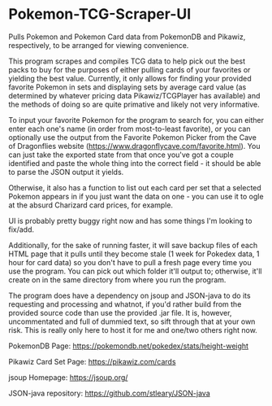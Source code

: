 # Pokemon-TCG-Scraper-UI
Pulls Pokemon and Pokemon Card data from PokemonDB and Pikawiz, respectively, to be arranged for viewing convenience.

This program scrapes and compiles TCG data to help pick out the best packs to buy for the purposes of either pulling cards of your favorites or yielding the best value. Currently, it only allows for finding your provided favorite Pokemon in sets and displaying sets by average card value (as determined by whatever pricing data Pikawiz/TCGPlayer has available) and the methods of doing so are quite primative and likely not very informative.

To input your favorite Pokemon for the program to search for, you can either enter each one's name (in order from most-to-least favorite), or you can optionally use the output from the Favorite Pokemon Picker from the Cave of Dragonflies website (https://www.dragonflycave.com/favorite.html).
You can just take the exported state from that once you've got a couple identified and paste the whole thing into the correct field - it should be able to parse the JSON output it yields.

Otherwise, it also has a function to list out each card per set that a selected Pokemon appears in if you just want the data on one - you can use it to ogle at the absurd Charizard card prices, for example.

UI is probably pretty buggy right now and has some things I'm looking to fix/add.

Additionally, for the sake of running faster, it will save backup files of each HTML page that it pulls until they become stale (1 week for Pokedex data, 1 hour for card data) so you don't have to pull a fresh page every time you use the program. You can pick out which folder it'll output to; otherwise, it'll create on in the same directory from where you run the program.


The program does have a dependency on jsoup and JSON-java to do its requesting and processing and whatnot, if you'd rather build from the provided source code than use the provided .jar file. It is, however, uncommentated and full of dummied text, so sift through that at your own risk. This is really only here to host it for me and one/two others right now.

PokemonDB Page: https://pokemondb.net/pokedex/stats/height-weight

Pikawiz Card Set Page: https://pikawiz.com/cards

jsoup Homepage: https://jsoup.org/

JSON-java repository: https://github.com/stleary/JSON-java
